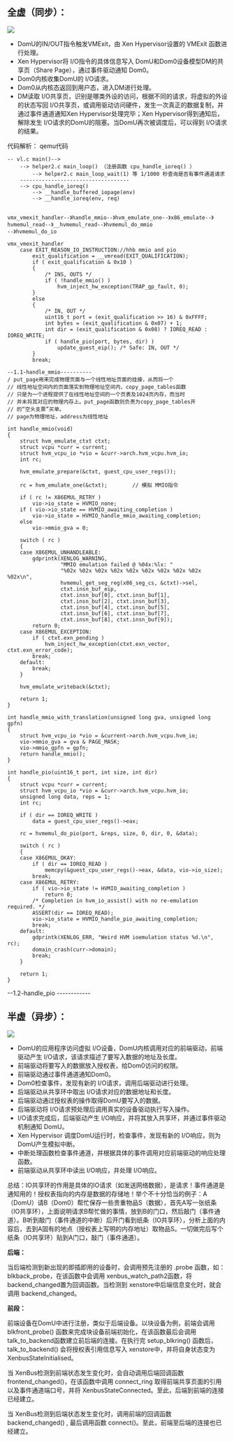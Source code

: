 ## 全虚（同步）： ##
 
![](/kvm_blog/img/xen_full_virt.png)

- DomU的IN/OUT指令触发VMExit，由 Xen Hypervisor设置的 VMExit 函数进行处理。
- Xen Hypervisor将 I/O指令的具体信息写入 DomU和Dom0设备模型DM的共享页（Share Page），通过事件驱动通知 Dom0。
- Dom0内核收集DomU的 I/O请求。
- Dom0从内核态返回到用户态，进入DM进行处理。
- DM读取 I/O共享页，识别是哪类外设的访问，根据不同的请求，将虚拟的外设的状态写回 I/O共享页，或调用驱动访问硬件，发生一次真正的数据复制，并通过事件通道通知Xen Hypervisor处理完毕；Xen Hypervisor得到通知后，解除发生 I/O请求的DomU的阻塞。当DomU再次被调度后，可以得到 I/O请求的结果。

代码解析： qemu代码

	-- vl.c main()-->
	    --> helper2.c main_loop() （注册函数 cpu_handle_ioreq() ）
	        --> helper2.c main_loop_wait(1) 等 1/1000 秒查询是否有事件通道请求 
	    -----------------------------------
	    --> cpu_handle_ioreq() 
	        --> __handle_buffered_iopage(env)
	        --> __handle_ioreq(env, req)
  

	vmx_vmexit_handler--》handle_mmio--》hvm_emulate_one--》x86_emulate--》hvmemul_read--》__hvmemul_read--》hvmemul_do_mmio
	--》hvmemul_do_io
	
	vmx_vmexit_handler
	    case EXIT_REASON_IO_INSTRUCTION://hhb mmio and pio
	        exit_qualification = __vmread(EXIT_QUALIFICATION);
	        if ( exit_qualification & 0x10 )
	        {
	            /* INS, OUTS */
	            if ( !handle_mmio() )
	                hvm_inject_hw_exception(TRAP_gp_fault, 0);
	        }
	        else
	        {
	            /* IN, OUT */
	            uint16_t port = (exit_qualification >> 16) & 0xFFFF;
	            int bytes = (exit_qualification & 0x07) + 1;
	            int dir = (exit_qualification & 0x08) ? IOREQ_READ : IOREQ_WRITE;
	            if ( handle_pio(port, bytes, dir) )
	                update_guest_eip(); /* Safe: IN, OUT */
	        }
	        break;
	
	--1.1-handle_mmio----------
	/ put_page用来完成物理页面与一个线性地址页面的挂接，从而将一个
	// 线性地址空间内的页面落实到物理地址空间内，copy_page_tables函数
	// 只是为一个进程提供了在线性地址空间的一个页表及1024页内存，而当时
	// 并未将其对应的物理内存上。put_page函数则负责为copy_page_tables开
	// 的“空头支票”买单。
	// page为物理地址，address为线性地址
	
	int handle_mmio(void)
	{
	    struct hvm_emulate_ctxt ctxt;
	    struct vcpu *curr = current;
	    struct hvm_vcpu_io *vio = &curr->arch.hvm_vcpu.hvm_io;
	    int rc;
	
	    hvm_emulate_prepare(&ctxt, guest_cpu_user_regs());
	
	    rc = hvm_emulate_one(&ctxt);        // 模拟 MMIO指令
	
	    if ( rc != X86EMUL_RETRY )
	        vio->io_state = HVMIO_none;
	    if ( vio->io_state == HVMIO_awaiting_completion )
	        vio->io_state = HVMIO_handle_mmio_awaiting_completion;
	    else
	        vio->mmio_gva = 0;
	
	    switch ( rc )
	    {
	    case X86EMUL_UNHANDLEABLE:
	        gdprintk(XENLOG_WARNING,
	                 "MMIO emulation failed @ %04x:%lx: "
	                 "%02x %02x %02x %02x %02x %02x %02x %02x %02x %02x\n",
	                 hvmemul_get_seg_reg(x86_seg_cs, &ctxt)->sel,
	                 ctxt.insn_buf_eip,
	                 ctxt.insn_buf[0], ctxt.insn_buf[1],
	                 ctxt.insn_buf[2], ctxt.insn_buf[3],
	                 ctxt.insn_buf[4], ctxt.insn_buf[5],
	                 ctxt.insn_buf[6], ctxt.insn_buf[7],
	                 ctxt.insn_buf[8], ctxt.insn_buf[9]);
	        return 0;
	    case X86EMUL_EXCEPTION:
	        if ( ctxt.exn_pending )
	            hvm_inject_hw_exception(ctxt.exn_vector, ctxt.exn_error_code);
	        break;
	    default:
	        break;
	    }
	
	    hvm_emulate_writeback(&ctxt);
	
	    return 1;
	}
	
	int handle_mmio_with_translation(unsigned long gva, unsigned long gpfn)
	{
	    struct hvm_vcpu_io *vio = &current->arch.hvm_vcpu.hvm_io;
	    vio->mmio_gva = gva & PAGE_MASK;
	    vio->mmio_gpfn = gpfn;
	    return handle_mmio();
	}
	
	int handle_pio(uint16_t port, int size, int dir)
	{
	    struct vcpu *curr = current;
	    struct hvm_vcpu_io *vio = &curr->arch.hvm_vcpu.hvm_io;
	    unsigned long data, reps = 1;
	    int rc;
	
	    if ( dir == IOREQ_WRITE )
	        data = guest_cpu_user_regs()->eax;
	
	    rc = hvmemul_do_pio(port, &reps, size, 0, dir, 0, &data);
	
	    switch ( rc )
	    {
	    case X86EMUL_OKAY:
	        if ( dir == IOREQ_READ )
	            memcpy(&guest_cpu_user_regs()->eax, &data, vio->io_size);
	        break;
	    case X86EMUL_RETRY:
	        if ( vio->io_state != HVMIO_awaiting_completion )
	            return 0;
	        /* Completion in hvm_io_assist() with no re-emulation required. */
	        ASSERT(dir == IOREQ_READ);
	        vio->io_state = HVMIO_handle_pio_awaiting_completion;
	        break;
	    default:
	        gdprintk(XENLOG_ERR, "Weird HVM ioemulation status %d.\n", rc);
	        domain_crash(curr->domain);
	        break;
	    }
	
	    return 1;
	}


--1.2-handle_pio ------------      

## 半虚（异步）： ##

![](/kvm_blog/img/xen_para_virt.png)

- DomU的应用程序访问虚拟 I/O设备，DomU内核调用对应的前端驱动，前端驱动产生 I/O请求，该请求描述了要写入数据的地址及长度。
- 前端驱动将要写入的数据放入授权表，给Dom0访问的权限。
- 前端驱动通过事件通道通知Dom0。
- Dom0检查事件，发现有新的 I/O请求，调用后端驱动进行处理。
- 后端驱动从共享环中取出 I/O请求对应的数据地址和长度。
- 后端驱动通过授权表的操作取得DomU要写入的数据。
- 后端驱动将 I/O请求预处理后调用真实的设备驱动执行写入操作。
- I/O请求完成后，后端驱动产生 I/O响应，并将其放入共享环，并通过事件驱动机制通知 DomU。
- Xen Hypervisor 调度DomU运行时，检查事件，发现有新的 I/O响应，则为DomU产生模拟中断。
- 中断处理函数检查事件通道，并根据具体的事件调用对应前端驱动的响应处理函数。
- 前端驱动从共享环中读出 I/O响应，并处理 I/O响应。

总结：IO共享环的作用是具体的IO请求（如发送网络数据），是请求！事件通道是通知用的！授权表指向的内存是数据的存储地！举个不十分恰当的例子：A（DomU）请B（Dom0）帮忙保存一些贵重物品S（数据），首先A写一张纸条（IO共享环），上面说明请求B帮忙做的事情，放到B的门口，然后敲门（事件通道）。B听到敲门（事件通道的中断）后开门看到纸条（IO共享环），分析上面的内容后，去到A固有的地点（授权表上写明的内存地址）取物品S。一切做完后写个纸条（IO共享环）贴到A门口，敲门（事件通道）。

**后端：**
        
当后端检测到新出现的即插即用的设备时，会调用预先注册的 .probe 函数，如：blkback_probe，在该函数中会调用 xenbus_watch_path2函数，将backend_changed置为回调函数。当检测到 xenstore中后端信息变化时，就会调用 backend_changed。

**前段：**
        
前端设备在DomU中进行注册，类似于后端设备。以块设备为例，前端会调用 blkfront_probe() 函数来完成块设备前端初始化，在该函数最后会调用 talk_to_backend函数建立前后端的连接。在执行完 setup_blkring() 函数后，talk_to_backend() 会将授权表引用信息写入 xenstore中，并将自身状态变为 XenbusStateInitialised。
        
当 XenBus检测到前端状态发生变化时，会自动调用后端回调函数 frontend_changed()，在该函数中调用 connect_ring 取得前端共享页面的引用以及事件通道端口号，并将 XenbusStateConnected。至此，后端到前端的连接已经建立。
        
当 XenBus检测到后端状态发生变化时，调用前端的回调函数 backend_changed() , 最后调用函数 connect()。至此，前端至后端的连接也已经建立。
 
